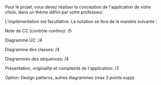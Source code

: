 Pour le projet, vous devez réaliser la conception de l'application de votre choix, dans un thème défini par votre professeur.

L'implémentation est facultative. La notation se fera de la manière suivante :

Note de CC (contrôle continu): /5

Diagramme UC: /4

Diagramme des classes: /4

Diagrammes des séquences: /4

Présentation, originalité et complexité de l'application: /3

Option: Design patterns, autres diagrammes (max 3 points supp)
